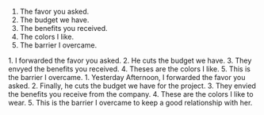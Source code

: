 1. The favor you asked.
2. The budget we have.
3. The benefits you received.
4. The colors I like.
5. The barrier I overcame.
</hr>
1. I forwarded the favor you asked.
2. He cuts the budget we have.
3. They envyed the benefits you received.
4. Theses are the colors I like.
5. This is the barrier I overcame.
</hr>
1. Yesterday Afternoon, I forwarded the favor you asked.
2. Finally, he cuts the budget we have for the project.
3. They envied the benefits you receive from the company.
4. These are the colors I like to wear.
5. This is the barrier I overcame to keep a good relationship with her.
</hr>
